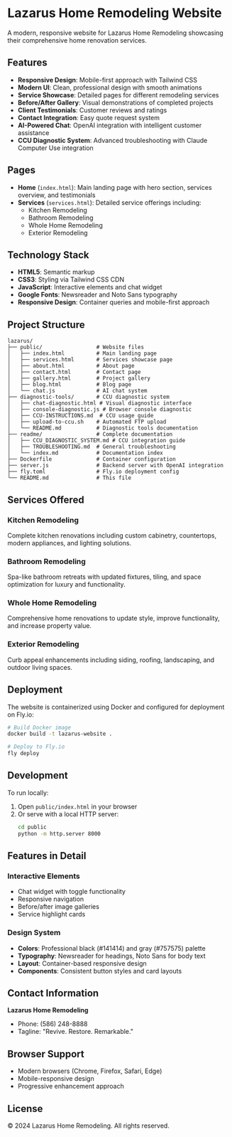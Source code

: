 # Lazarus Home Remodeling Website

A modern, responsive website for Lazarus Home Remodeling showcasing their comprehensive home renovation services.

## Features

- **Responsive Design**: Mobile-first approach with Tailwind CSS
- **Modern UI**: Clean, professional design with smooth animations
- **Service Showcase**: Detailed pages for different remodeling services
- **Before/After Gallery**: Visual demonstrations of completed projects
- **Client Testimonials**: Customer reviews and ratings
- **Contact Integration**: Easy quote request system
- **AI-Powered Chat**: OpenAI integration with intelligent customer assistance
- **CCU Diagnostic System**: Advanced troubleshooting with Claude Computer Use integration

## Pages

- **Home** (`index.html`): Main landing page with hero section, services overview, and testimonials
- **Services** (`services.html`): Detailed service offerings including:
  - Kitchen Remodeling
  - Bathroom Remodeling
  - Whole Home Remodeling
  - Exterior Remodeling

## Technology Stack

- **HTML5**: Semantic markup
- **CSS3**: Styling via Tailwind CSS CDN
- **JavaScript**: Interactive elements and chat widget
- **Google Fonts**: Newsreader and Noto Sans typography
- **Responsive Design**: Container queries and mobile-first approach

## Project Structure

```
lazarus/
├── public/                 # Website files
│   ├── index.html          # Main landing page
│   ├── services.html       # Services showcase page
│   ├── about.html          # About page
│   ├── contact.html        # Contact page
│   ├── gallery.html        # Project gallery
│   ├── blog.html           # Blog page
│   └── chat.js             # AI chat system
├── diagnostic-tools/       # CCU diagnostic system
│   ├── chat-diagnostic.html # Visual diagnostic interface
│   ├── console-diagnostic.js # Browser console diagnostic
│   ├── CCU-INSTRUCTIONS.md  # CCU usage guide
│   ├── upload-to-ccu.sh    # Automated FTP upload
│   └── README.md           # Diagnostic tools documentation
├── readme/                 # Complete documentation
│   ├── CCU_DIAGNOSTIC_SYSTEM.md # CCU integration guide
│   ├── TROUBLESHOOTING.md  # General troubleshooting
│   └── index.md            # Documentation index
├── Dockerfile              # Container configuration
├── server.js               # Backend server with OpenAI integration
├── fly.toml                # Fly.io deployment config
└── README.md               # This file
```

## Services Offered

### Kitchen Remodeling
Complete kitchen renovations including custom cabinetry, countertops, modern appliances, and lighting solutions.

### Bathroom Remodeling
Spa-like bathroom retreats with updated fixtures, tiling, and space optimization for luxury and functionality.

### Whole Home Remodeling
Comprehensive home renovations to update style, improve functionality, and increase property value.

### Exterior Remodeling
Curb appeal enhancements including siding, roofing, landscaping, and outdoor living spaces.

## Deployment

The website is containerized using Docker and configured for deployment on Fly.io:

```bash
# Build Docker image
docker build -t lazarus-website .

# Deploy to Fly.io
fly deploy
```

## Development

To run locally:

1. Open `public/index.html` in your browser
2. Or serve with a local HTTP server:
   ```bash
   cd public
   python -m http.server 8000
   ```

## Features in Detail

### Interactive Elements
- Chat widget with toggle functionality
- Responsive navigation
- Before/after image galleries
- Service highlight cards

### Design System
- **Colors**: Professional black (#141414) and gray (#757575) palette
- **Typography**: Newsreader for headings, Noto Sans for body text
- **Layout**: Container-based responsive design
- **Components**: Consistent button styles and card layouts

## Contact Information

**Lazarus Home Remodeling**
- Phone: (586) 248-8888
- Tagline: "Revive. Restore. Remarkable."

## Browser Support

- Modern browsers (Chrome, Firefox, Safari, Edge)
- Mobile-responsive design
- Progressive enhancement approach

## License

© 2024 Lazarus Home Remodeling. All rights reserved.